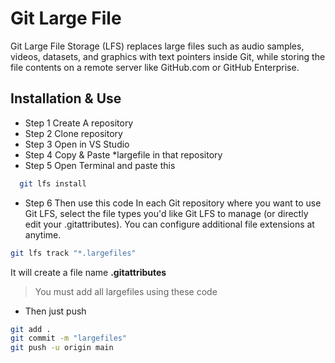 
# Git Large File

Git Large File Storage (LFS) replaces large files such as audio samples, videos, datasets, and graphics with text pointers inside Git, while storing the file contents on a remote server like GitHub.com or GitHub Enterprise.




## Installation & Use

- Step 1 Create A repository
- Step 2 Clone repository
- Step 3 Open in VS Studio
- Step 4 Copy & Paste *largefile in that repository
- Step 5 Open Terminal and paste this

```bash
  git lfs install
```
- Step 6 Then use this code
In each Git repository where you want to use Git LFS, select the file types you'd like Git LFS to manage (or directly edit your .gitattributes). You can configure additional file extensions at anytime. 

```bash
git lfs track "*.largefiles"
```
It will create a file name **.gitattributes**
> You must add all largefiles using these code

- Then just push 
```bash
git add .
git commit -m "largefiles"
git push -u origin main
```




    
